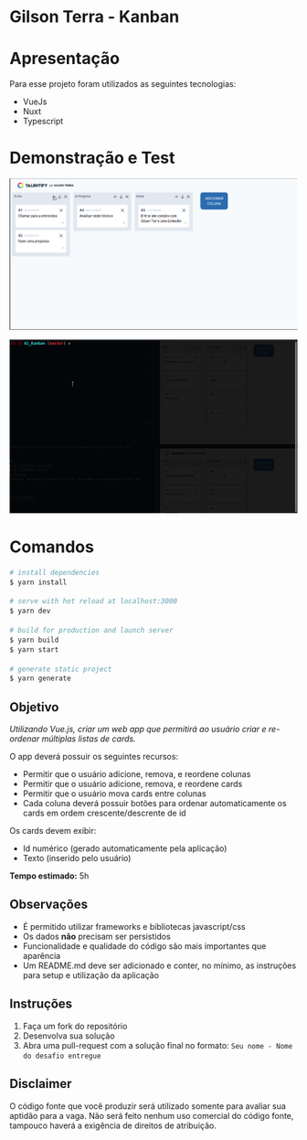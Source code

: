 # Gilson Terra - Kanban

# Apresentação

Para esse projeto foram utilizados as seguintes tecnologias:

- VueJs
- Nuxt
- Typescript

# Demonstração e Test

![Demonstração](./static/demo.gif)

![Teste](./static/test.gif)

# Comandos

```bash
# install dependencies
$ yarn install

# serve with hot reload at localhost:3000
$ yarn dev

# build for production and launch server
$ yarn build
$ yarn start

# generate static project
$ yarn generate
```

## Objetivo

_Utilizando Vue.js, criar um web app que permitirá ao usuário criar e re-ordenar múltiplas listas de cards._

O app deverá possuir os seguintes recursos:
- Permitir que o usuário adicione, remova, e reordene colunas
- Permitir que o usuário adicione, remova, e reordene cards
- Permitir que o usuário mova cards entre colunas
- Cada coluna deverá possuir botões para ordenar automaticamente os cards em ordem crescente/descrente de id

Os cards devem exibir:
- Id numérico (gerado automaticamente pela aplicação)
- Texto (inserido pelo usuário)

**Tempo estimado:** 5h

## Observações

- É permitido utilizar frameworks e bibliotecas javascript/css
- Os dados **não** precisam ser persistidos
- Funcionalidade e qualidade do código são mais importantes que aparência
- Um README.md deve ser adicionado e conter, no mínimo, as instruções para setup e utilização da aplicação

## Instruções

1. Faça um fork do repositório
1. Desenvolva sua solução
1. Abra uma pull-request com a solução final no formato: `Seu nome - Nome do desafio entregue`

## Disclaimer

O código fonte que você produzir será utilizado somente para avaliar sua aptidão para a vaga. Não será feito nenhum uso comercial do código fonte, tampouco haverá a exigência de direitos de atribuição.

